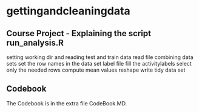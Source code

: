 # gettingandcleaningdata
## Course Project - Explaining the script run_analysis.R
setting working dir and reading test and train data
read file
combining data sets
set the row names in the data set
label file
fill the activitylabels
select only the needed rows
compute mean values
reshape
write tidy data set

## Codebook
The Codebook is in the extra file CodeBook.MD.
